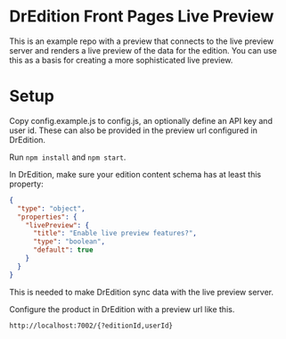 DrEdition Front Pages Live Preview
==================================

This is an example repo with a preview that connects to the live preview server and renders a live preview of the data
for the edition. You can use this as a basis for creating a more sophisticated live preview.

Setup
============

Copy config.example.js to config.js, an optionally define an API key and user id. These can also be provided in the
preview url configured in DrEdition.

Run `npm install` and `npm start`.

In DrEdition, make sure your edition content schema has at least this property:

```json
{
  "type": "object",
  "properties": {
    "livePreview": {
      "title": "Enable live preview features?",
      "type": "boolean",
      "default": true
    }
  }
}
```

This is needed to make DrEdition sync data with the live preview server.

Configure the product in DrEdition with a preview url like this.

    http://localhost:7002/{?editionId,userId}

